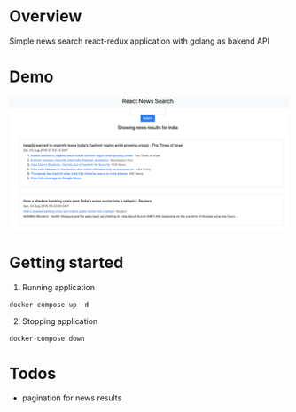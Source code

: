 # Overview
Simple news search react-redux application with golang as bakend API

# Demo
![Screenshot of app](https://github.com/nitinpatil1992/NewsFeed/blob/master/News/img/demo.png)

# Getting started
1. Running application
```
docker-compose up -d
```

2. Stopping application
```
docker-compose down
```


# Todos
- pagination for news results
